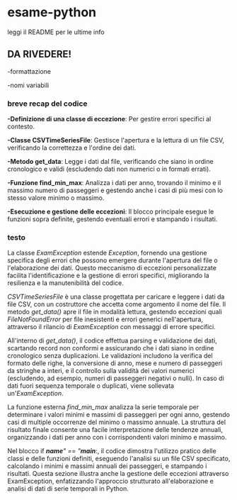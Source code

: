 # esame-python

leggi il README per le ultime info

## DA RIVEDERE!
-formattazione

-nomi variabili

### breve recap del codice
**-Definizione di una classe di eccezione**: Per gestire errori specifici al contesto.

**-Classe CSVTimeSeriesFile**: Gestisce l'apertura e la lettura di un file CSV, verificando la correttezza e l'ordine dei dati.

**-Metodo get_data**: Legge i dati dal file, verificando che siano in ordine cronologico e validi (escludendo dati non numerici o in formati errati).

**-Funzione find_min_max**: Analizza i dati per anno, trovando il minimo e il massimo numero di passeggeri e gestendo anche i casi di più mesi con lo stesso valore minimo o massimo.

**-Esecuzione e gestione delle eccezioni**: Il blocco principale esegue le funzioni sopra definite, gestendo eventuali errori e stampando i risultati.

### testo
La classe *ExamException* estende *Exception*, fornendo una gestione specifica degli errori che possono emergere durante l'apertura del file o l'elaborazione dei dati. Questo meccanismo di eccezioni personalizzate facilita l'identificazione e la gestione di errori specifici, migliorando la resilienza e la manutenibilità del codice.

*CSVTimeSeriesFile* è una classe progettata per caricare e leggere i dati da file CSV, con un costruttore che accetta come argomento il nome del file. Il metodo *get_data()* apre il file in modalità lettura, gestendo eccezioni quali *FileNotFoundError* per file inesistenti e errori generici nell'apertura, attraverso il rilancio di *ExamException* con messaggi di errore specifici.

All'interno di *get_data()*, il codice effettua parsing e validazione dei dati, scartando record non conformi e assicurando che i dati siano in ordine cronologico senza duplicazioni. Le validazioni includono la verifica del formato delle righe, la conversione di anno, mese e numero di passeggeri da stringhe a interi, e il controllo sulla validità dei valori numerici (escludendo, ad esempio, numeri di passeggeri negativi o nulli). In caso di dati fuori sequenza temporale o duplicati, viene sollevata un'*ExamException*.

La funzione esterna *find_min_max* analizza la serie temporale per determinare i valori minimi e massimi di passeggeri per ogni anno, gestendo casi di multiple occorrenze del minimo o massimo annuale. La struttura del risultato finale consente una facile interpretazione delle tendenze annuali, organizzando i dati per anno con i corrispondenti valori minimo e massimo.

Nel blocco if *__name__" == "__main__*:, il codice dimostra l'utilizzo pratico delle classi e delle funzioni definiti, eseguendo l'analisi su un file CSV specificato, calcolando i minimi e massimi annuali dei passeggeri, e stampando i risultati. Questa sezione illustra anche la gestione delle eccezioni attraverso ExamException, enfatizzando l'approccio strutturato all'elaborazione e analisi di dati di serie temporali in Python.
